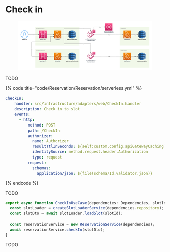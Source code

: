# Check in

<figure><img src="../../../.gitbook/assets/Get-A-Room Solution 3.png" alt=""><figcaption></figcaption></figure>

TODO

{% code title="code/Reservation/Reservation/serverless.yml" %}
```yaml
CheckIn:
    handler: src/infrastructure/adapters/web/CheckIn.handler
    description: Check in to slot
    events:
      - http:
          method: POST
          path: /CheckIn
          authorizer:
            name: Authorizer
            resultTtlInSeconds: ${self:custom.config.apiGatewayCachingTtlValue}
            identitySource: method.request.header.Authorization
            type: request
          request:
            schemas:
              application/json: ${file(schema/Id.validator.json)}
```
{% endcode %}

TODO

```typescript
export async function CheckInUseCase(dependencies: Dependencies, slotId: SlotId) {
  const slotLoader = createSlotLoaderService(dependencies.repository);
  const slotDto = await slotLoader.loadSlot(slotId);

  const reservationService = new ReservationService(dependencies);
  await reservationService.checkIn(slotDto);
}
```

TODO
